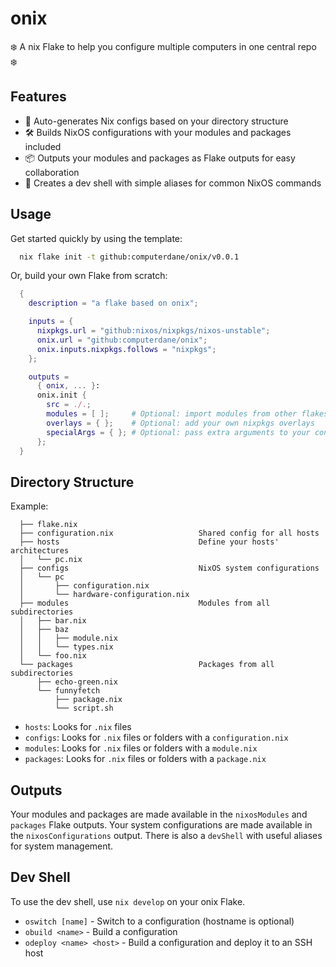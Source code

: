 # onix

❄️ A nix Flake to help you configure multiple computers in one central repo ❄️

## Features

- 🤖 Auto-generates Nix configs based on your directory structure
- 🛠️ Builds NixOS configurations with your modules and packages included
- 📦 Outputs your modules and packages as Flake outputs for easy collaboration
- 🐚 Creates a dev shell with simple aliases for common NixOS commands

## Usage

Get started quickly by using the template:

```sh
  nix flake init -t github:computerdane/onix/v0.0.1
```

Or, build your own Flake from scratch:

```nix
  {
    description = "a flake based on onix";

    inputs = {
      nixpkgs.url = "github:nixos/nixpkgs/nixos-unstable";
      onix.url = "github:computerdane/onix";
      onix.inputs.nixpkgs.follows = "nixpkgs";
    };

    outputs =
      { onix, ... }:
      onix.init {
        src = ./.;
        modules = [ ];     # Optional: import modules from other flakes here
        overlays = { };    # Optional: add your own nixpkgs overlays
        specialArgs = { }; # Optional: pass extra arguments to your configs
      };
  }
```

## Directory Structure

Example:

```
  ├── flake.nix
  ├── configuration.nix                   Shared config for all hosts
  ├── hosts                               Define your hosts' architectures
  │   └── pc.nix
  ├── configs                             NixOS system configurations
  │   └── pc
  │       ├── configuration.nix
  │       └── hardware-configuration.nix
  ├── modules                             Modules from all subdirectories
  │   ├── bar.nix
  │   ├── baz
  │   │   ├── module.nix
  │   │   └── types.nix
  │   └── foo.nix
  └── packages                            Packages from all subdirectories
      ├── echo-green.nix
      └── funnyfetch
          ├── package.nix
          └── script.sh
```

- `hosts`: Looks for `.nix` files
- `configs`: Looks for `.nix` files or folders with a `configuration.nix`
- `modules`: Looks for `.nix` files or folders with a `module.nix`
- `packages`: Looks for `.nix` files or folders with a `package.nix`

## Outputs

Your modules and packages are made available in the `nixosModules` and
`packages` Flake outputs. Your system configurations are made available in the
`nixosConfigurations` output. There is also a `devShell` with useful aliases
for system management.

## Dev Shell

To use the dev shell, use `nix develop` on your onix Flake.

- `oswitch [name]` - Switch to a configuration (hostname is optional)
- `obuild <name>` - Build a configuration
- `odeploy <name> <host>` - Build a configuration and deploy it to an SSH host
